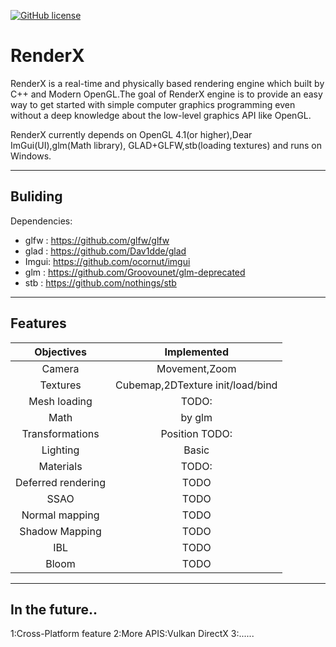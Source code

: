 [![GitHub license](https://img.shields.io/badge/license-MIT-blue.svg)](https://raw.githubusercontent.com/mortennobel/SimpleRenderEngine/master/LICENSE)
# RenderX

RenderX is a real-time and physically based rendering engine which built by C++ and Modern OpenGL.The goal of RenderX engine is to provide an easy way to get started with simple computer graphics programming even without a deep knowledge about the low-level graphics API like OpenGL.

RenderX currently depends on OpenGL 4.1(or higher),Dear ImGui(UI),glm(Math library), GLAD+GLFW,stb(loading textures) and runs on Windows.

----

## Buliding

Dependencies:
 + glfw : https://github.com/glfw/glfw
 + glad : https://github.com/Dav1dde/glad
 + Imgui: https://github.com/ocornut/imgui
 + glm  : https://github.com/Groovounet/glm-deprecated
 + stb  : https://github.com/nothings/stb

----

## Features
Objectives         |Implemented
:-----------------:|:---------------------:
Camera             |Movement,Zoom
Textures           |Cubemap,2DTexture init/load/bind
Mesh loading       |TODO:
Math               |by glm
Transformations    |Position TODO:
Lighting           |Basic
Materials          |TODO:
Deferred rendering |TODO
SSAO               |TODO
Normal mapping     |TODO
Shadow Mapping     |TODO
IBL                |TODO
Bloom              |TODO

----
 ## In the future..
 1:Cross-Platform feature
 2:More APIS:Vulkan DirectX
 3:......

  
